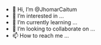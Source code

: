 - 👋 Hi, I’m @JhomarCaitum
- 👀 I’m interested in ...
- 🌱 I’m currently learning ...
- 💞️ I’m looking to collaborate on ...
- 📫 How to reach me ...

<!---
JhomarCaitum/JhomarCaitum is a ✨ special ✨ repository because its `README.md` (this file) appears on your GitHub profile.
You can click the Preview link to take a look at your changes.
--->
